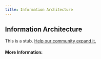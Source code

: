```yaml
---
title: Information Architecture
---
```


## Information Architecture

This is a stub. [Help our community expand it.](https://github.com/freeCodeCamp/guide-articles/tree/master/articles/User-Experience-Design/Information-Architecture/index.md)

<!-- The article goes here, in GitHub-flavored Markdown. Feel free to add YouTube videos, images, and CodePen/JSBin embeds  -->

#### More Information:
<!-- Please add any articles you think might be helpful to read before writing the article -->


